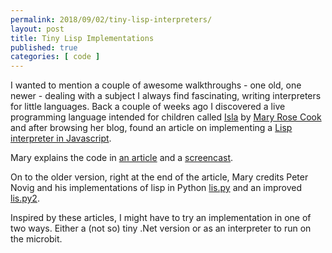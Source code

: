 ```yaml
---
permalink: 2018/09/02/tiny-lisp-interpreters/
layout: post
title: Tiny Lisp Implementations
published: true 
categories: [ code ]
---
```


I wanted to mention a couple of awesome walkthroughs - one old, one newer - dealing with a subject I always find fascinating, 
writing interpreters for little languages. Back a couple of weeks ago I discovered a live programming language intended 
for children called <a href="http://islalanguage.org/">Isla</a> by 
<a href="https://twitter.com/maryrosecook">Mary Rose Cook</a> and after browsing her blog, found an article on 
implementing a <a href="https://github.com/maryrosecook/littlelisp">Lisp interpreter in Javascript</a>.

Mary explains the code in <a href="https://maryrosecook.com/blog/post/little-lisp-interpreter">an article</a> and a 
<a href="https://www.youtube.com/watch?v=hqnTvuvXPCc">screencast<a/>.

On to the older version, right at the end of the article, Mary credits Peter Novig and his implementations of lisp 
in Python <a href="http://norvig.com/lispy.html">lis.py</a> and an improved <a href="http://norvig.com/lispy2.html">lis.py2</a>.

Inspired by these articles, I might have to try an implementation in one of two ways. Either a (not so) tiny .Net version 
or as an interpreter to run on the microbit. 

